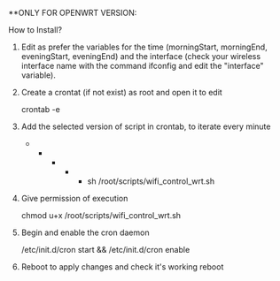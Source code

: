 **ONLY FOR OPENWRT VERSION:

How to Install?

1) Edit as prefer the variables for the time (morningStart, morningEnd, 
    eveningStart, eveningEnd) and the interface (check your wireless interface
    name with the command ifconfig and edit the "interface" variable).

2) Create a crontat (if not exist) as root and open it to edit
    
    crontab -e

3) Add the selected version of script in crontab, to iterate every minute
    
    * * * * * sh /root/scripts/wifi_control_wrt.sh
    
4) Give permission of execution
    
    chmod u+x /root/scripts/wifi_control_wrt.sh
    
5) Begin and enable the cron daemon 
    
    /etc/init.d/cron start && /etc/init.d/cron enable
    
6) Reboot to apply changes and check it's working
    reboot
